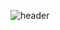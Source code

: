 ![header](https://capsule-render.vercel.app/api?type=venom&color=timeGradient&text=Welcome%20to%20Jiho's%20GitHub%20👋&animation=twinkling&fontSize=35&fontAlign=center&fontAlign=70&height=250)     
